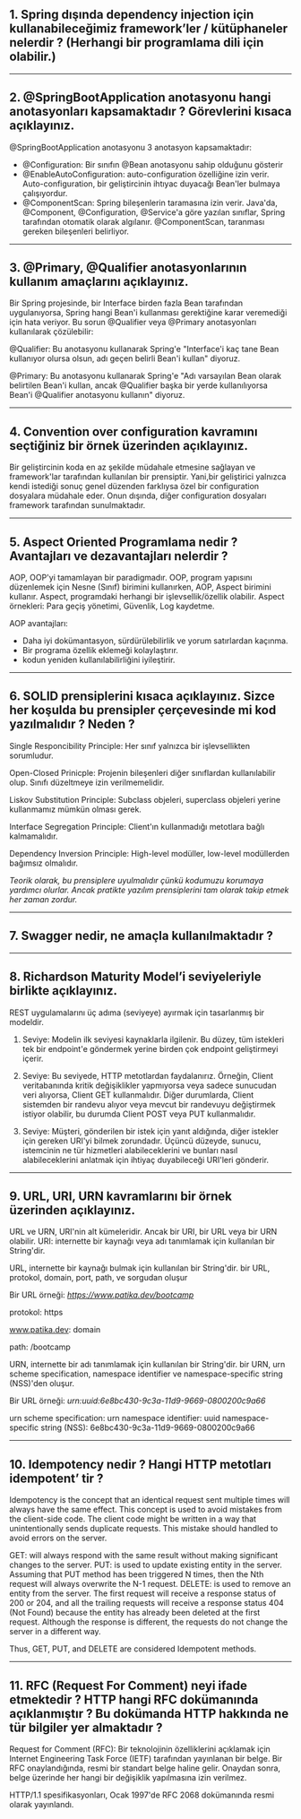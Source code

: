 <h2>
1. Spring dışında dependency injection için kullanabileceğimiz framework’ler / kütüphaneler nelerdir ? (Herhangi bir programlama dili
için olabilir.)
</h2>

<hr/>

<h2>
2. @SpringBootApplication anotasyonu hangi anotasyonları kapsamaktadır ? Görevlerini kısaca açıklayınız.
</h2>

<p>
  @SpringBootApplication anotasyonu 3 anotasyon kapsamaktadır:
  
  <ul>
    <li>
      @Configuration: Bir sınıfın @Bean anotasyonu sahip olduğunu gösterir
    </li>
    <li>
      @EnableAutoConfiguration: auto-configuration özelliğine izin verir. Auto-configuration, bir geliştircinin ihtıyac duyacağı Bean'ler bulmaya çalışıyordur.
    </li>
    <li>
      @ComponentScan: Spring bileşenlerin taramasına izin verir. Java'da, @Component, @Configuration, @Service'a göre yazılan sınıflar, Spring tarafından otomatik olarak algılanır. @ComponentScan, taranması gereken bileşenleri belirliyor.
    </li>
</ul>
</p>

<hr/>
<h2>
3. @Primary, @Qualifier anotasyonlarının kullanım amaçlarını açıklayınız.
</h2>

<p>

Bir Spring projesinde, bir Interface birden fazla Bean tarafından uygulanıyorsa, Spring hangi Bean'i kullanması gerektiğine karar veremediği için hata veriyor. Bu sorun @Qualifier veya @Primary anotasyonları kullanılarak çözülebilir:

@Qualifier: Bu anotasyonu kullanarak Spring'e "Interface'i kaç tane Bean kullanıyor olursa olsun, adı geçen belirli Bean'i kullan" diyoruz.

@Primary: Bu anotasyonu kullanarak Spring'e "Adı varsayılan Bean olarak belirtilen Bean'i kullan, ancak @Qualifier başka bir yerde kullanılıyorsa Bean'i @Qualifier anotasyonu kullanın" diyoruz.
</p>

<hr/>
<h2>
4. Convention over configuration kavramını seçtiğiniz bir örnek üzerinden açıklayınız.
</h2>

<p>
  Bir geliştircinin koda en az şekilde müdahale etmesine sağlayan ve framework'lar tarafından kullanılan bir prensiptir. Yani,bir geliştirici yalnızca kendi istediği sonuç genel düzenden farklıysa özel bir configuration dosyalara müdahale eder. Onun dışında, diğer configuration dosyaları framework tarafından sunulmaktadır.
  
</p>

<hr/>
<h2>
5. Aspect Oriented Programlama nedir ? Avantajları ve dezavantajları nelerdir ?
</h2>

<p>
  AOP, OOP'yi tamamlayan bir paradigmadır. OOP, program yapısını düzenlemek için Nesne (Sınıf) birimini kullanırken, AOP, Aspect birimini kullanır. Aspect, programdaki herhangi bir işlevsellik/özellik olabilir. Aspect örnekleri: Para geçiş yönetimi, Güvenlik, Log kaydetme.

AOP avantajları:

- Daha iyi dokümantasyon, sürdürülebilirlik ve yorum satırlardan kaçınma.
- Bir programa özellik eklemeği kolaylaştırır.
- kodun yeniden kullanılabilirliğini iyileştirir.
</p>

<hr/>
<h2>
6. SOLID prensiplerini kısaca açıklayınız. Sizce her koşulda bu prensipler çerçevesinde mi kod yazılmalıdır ? Neden ?
</h2>

<p>

  Single Responcibility Principle: Her sınıf yalnızca bir işlevsellikten sorumludur.

  Open-Closed Prinicple: Projenin bileşenleri diğer sınıflardan kullanılabilir olup. Sınıfı düzeltmeye izin verilmemelidir.

  Liskov Substitution Principle: Subclass objeleri, superclass objeleri yerine kullanmamız mümkün olması gerek.

  Interface Segregation Principle: Client'ın kullanmadığı metotlara bağlı kalmamalıdır.

  Dependency Inversion Principle: High-level modüller, low-level modüllerden bağımsız olmalıdır. 
  
  <bold><i>Teorik olarak, bu prensiplere uyulmalıdır çünkü kodumuzu korumaya yardımcı olurlar. Ancak pratikte yazılım prensiplerini tam olarak takip etmek her zaman zordur.</i></bold>
  
</p>

<hr/>
<h2>
7. Swagger nedir, ne amaçla kullanılmaktadır ?
</h2>

<hr/>
<h2>
8. Richardson Maturity Model’i seviyeleriyle birlikte açıklayınız.
</h2>

<p>
  REST uygulamalarını üç adıma (seviyeye) ayırmak için tasarlanmış bir modeldir.
  
   1. Seviye: Modelin ilk seviyesi kaynaklarla ilgilenir. Bu düzey, tüm istekleri tek bir endpoint'e göndermek yerine birden çok endpoint geliştirmeyi içerir.
  
   2. Seviye: Bu seviyede, HTTP metotlardan faydalanırız. Örneğin, Client veritabanında kritik değişiklikler yapmıyorsa veya sadece sunucudan veri alıyorsa, Client GET kullanmalıdır. Diğer durumlarda, Client sistemden bir randevu alıyor veya mevcut bir randevuyu değiştirmek istiyor olabilir, bu durumda Client POST veya PUT kullanmalıdır.
  
   3. Seviye: Müşteri, gönderilen bir istek için yanıt aldığında, diğer istekler için gereken URI'yi bilmek zorundadır. Üçüncü düzeyde, sunucu, istemcinin ne tür hizmetleri alabileceklerini ve bunları nasıl alabileceklerini anlatmak için ihtiyaç duyabileceği URI'leri gönderir.
</p>

<hr/>
<h2>
9. URL, URI, URN kavramlarını bir örnek üzerinden açıklayınız.
</h2>

<p>
URL ve URN, URI'nin alt kümeleridir. Ancak bir URI, bir URL veya bir URN olabilir.
URI: internette bir kaynağı veya adı tanımlamak için kullanılan bir String'dir.

URL, internette bir kaynağı bulmak için kullanılan bir String'dir. bir URL, protokol, domain, port, path, ve sorgudan oluşur

  Bir URL örneği: <i>https://www.patika.dev/bootcamp</i>

protokol: https
  
www.patika.dev: domain
  
path: /bootcamp

URN, internette bir adı tanımlamak için kullanılan bir String'dir. bir URN, urn scheme specification, namespace identifier ve namespace-specific string (NSS)'den oluşur.

Bir URL örneği: <i> urn:uuid:6e8bc430-9c3a-11d9-9669-0800200c9a66</i>

urn scheme specification: urn
namespace identifier: uuid
namespace-specific string (NSS): 6e8bc430-9c3a-11d9-9669-0800200c9a66
</p>

<hr/>
<h2>
10. Idempotency nedir ? Hangi HTTP metotları idempotent’ tir ?
</h2>

<p>
  Idempotency is the concept that an identical request sent multiple times will always have the same effect. This concept is used to avoid mistakes from the client-side code. The client code might be written in a way that unintentionally sends duplicate requests. This mistake should handled to avoid errors on the server. 
  
  GET: will always respond with the same result without making significant changes to the server. 
  PUT: is used to update existing entity in the server. Assuming that PUT method has been triggered N times, then the Nth request will always overwrite the N-1 request.
  DELETE: is used to remove an entity from the server. The first request will receive a response status of 200 or 204, and all the trailing requests will receive a response status 404 (Not Found) because the entity has already been deleted at the first request. Although the response is different, the requests do not change the server in a different way. 
  
  Thus, GET, PUT, and DELETE are considered Idempotent methods. 
</p>

<hr/>
<h2>
11. RFC (Request For Comment) neyi ifade etmektedir ? HTTP hangi RFC dokümanında açıklanmıştır ? Bu dokümanda HTTP hakkında
ne tür bilgiler yer almaktadır ?
</h2>

<p>
Request for Comment (RFC): Bir teknolojinin özelliklerini açıklamak için Internet Engineering Task Force (IETF) tarafından yayınlanan bir belge. Bir RFC onaylandığında, resmi bir standart belge haline gelir. Onaydan sonra, belge üzerinde her hangi bir değişiklik yapılmasına izin verilmez.

HTTP/1.1 spesifikasyonları, Ocak 1997'de RFC 2068 dokümanında resmi olarak yayınlandı.
</p>
